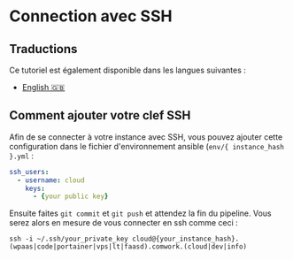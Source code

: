 # Connection avec SSH

## Traductions

Ce tutoriel est également disponible dans les langues suivantes :
* [English 🇬🇧](../../ssh.md)

## Comment ajouter votre clef SSH

Afin de se connecter à votre instance avec SSH, vous pouvez ajouter cette configuration dans le fichier d'environnement ansible (`env/{ instance_hash }.yml` :

```yaml
ssh_users:
  - username: cloud
    keys: 
      - {your public key}
```

Ensuite faites `git commit` et `git push` et attendez la fin du pipeline. Vous serez alors en mesure de vous connecter en ssh comme ceci :

```shell
ssh -i ~/.ssh/your_private_key cloud@{your_instance_hash}.(wpaas|code|portainer|vps|lt|faasd).comwork.(cloud|dev|info)
```
